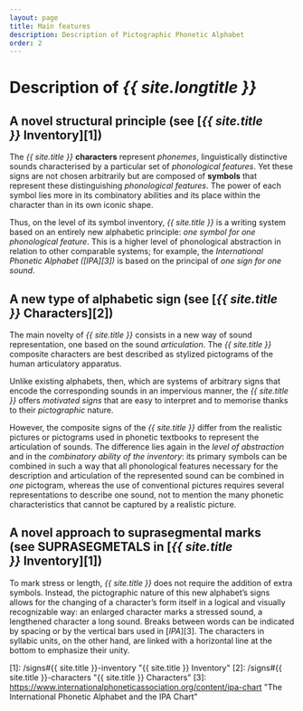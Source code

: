 ```yaml
---
layout: page
title: Main features
description: Description of Pictographic Phonetic Alphabet
order: 2
---
```


# Description of <cite>{{ site.longtitle }}</cite>

## A novel structural principle (see&nbsp;[<cite>{{ site.title }}</cite>&nbsp;Inventory][1])

The <cite>{{ site.title }}</cite> **characters** represent *phonemes*,
linguistically distinctive sounds characterised by a particular set of 
*phonological features*. Yet these signs are not chosen arbitrarily but are composed of **symbols** that represent these 
distinguishing *phonological features*. The power of each symbol lies more in its combinatory abilities and its place 
within the character than in its own iconic shape.

Thus, on the level of its symbol inventory, <cite>{{ site.title }}</cite> is a writing system based on an entirely new alphabetic principle:
*one symbol for one phonological feature*. This is a higher level of phonological abstraction in relation to other 
comparable systems; for example, the <cite>International Phonetic Alphabet ([IPA][3])</cite> is based on the principal of *one sign 
for one sound*.

## A new type of alphabetic sign (see&nbsp;[<cite>{{ site.title }}</cite>&nbsp;Characters][2])

The main novelty of <cite>{{ site.title }}</cite> consists in a new way of sound representation, one based on the sound *articulation*. 
The <cite>{{ site.title }}</cite> composite characters are best described as stylized pictograms of the human articulatory apparatus.

Unlike existing alphabets, then, which are systems of arbitrary signs that encode the corresponding sounds 
in an impervious manner, the <cite>{{ site.title }}</cite> offers *motivated signs* that are easy to interpret and to memorise thanks 
to their *pictographic* nature.

However, the composite signs of the <cite>{{ site.title }}</cite> differ from the realistic pictures or pictograms used in phonetic 
textbooks to represent the articulation of sounds. The difference lies again in the *level of abstraction* and 
in the *combinatory ability of the inventory*: its primary symbols can be combined in such a way that all phonological 
features necessary for the description and articulation of the represented sound can be combined in *one* pictogram, 
whereas the use of conventional pictures requires several representations to describe one sound, not to mention 
the many phonetic characteristics that cannot be captured by a realistic picture.

## A novel approach to suprasegmental marks (see&nbsp;SUPRASEGMETALS&nbsp;in&nbsp;[<cite>{{ site.title }}</cite>&nbsp;Inventory][1])

To mark stress or length, <cite>{{ site.title }}</cite> does not require the addition of extra symbols. Instead, the pictographic nature 
of this new alphabet’s signs allows for the changing of a character’s form itself in a logical and visually 
recognizable way: an enlarged character marks a stressed sound, a lengthened character a long sound. Breaks between 
words can be indicated by spacing or by the vertical bars used in [<cite>IPA</cite>][3]. The characters in syllabic units, 
on the other hand, are linked with a horizontal line at the bottom to emphasize their unity.

[1]: /signs#{{ site.title }}-inventory "{{ site.title }} Inventory"
[2]: /signs#{{ site.title }}-characters "{{ site.title }} Characters"
[3]: https://www.internationalphoneticassociation.org/content/ipa-chart "The International Phonetic Alphabet and the IPA Chart"
